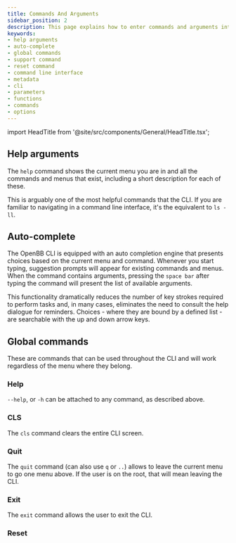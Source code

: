 ```yaml
---
title: Commands And Arguments
sidebar_position: 2
description: This page explains how to enter commands and arguments into the OpenBB CLI.
keywords:
- help arguments
- auto-complete
- global commands
- support command
- reset command
- command line interface
- metadata
- cli
- parameters
- functions
- commands
- options
---
```


import HeadTitle from '@site/src/components/General/HeadTitle.tsx';

<HeadTitle title="Commands And Arguments - Usage | OpenBB CLI Docs" />


## Help arguments

The `help` command shows the current menu you are in and all the commands and menus that exist, including a short description for each of these.

This is arguably one of the most helpful commands that the CLI. If you are familiar to navigating in a command line interface, it's the equivalent to `ls -ll`.


## Auto-complete

The OpenBB CLI is equipped with an auto completion engine that presents choices based on the current menu and command. Whenever you start typing, suggestion prompts will appear for existing commands and menus. When the command contains arguments, pressing the `space bar` after typing the command will present the list of available arguments.

This functionality dramatically reduces the number of key strokes required to perform tasks and, in many cases, eliminates the need to consult the help dialogue for reminders. Choices - where they are bound by a defined list - are searchable with the up and down arrow keys.

## Global commands

These are commands that can be used throughout the CLI and will work regardless of the menu where they belong.

### Help

`--help`, or `-h` can be attached to any command, as described above.

### CLS

The `cls` command clears the entire CLI screen.

### Quit

The `quit` command (can also use `q` or `..`) allows to leave the current menu to go one menu above. If the user is on the root, that will mean leaving the CLI.

### Exit

The `exit` command allows the user to exit the CLI.

### Reset
